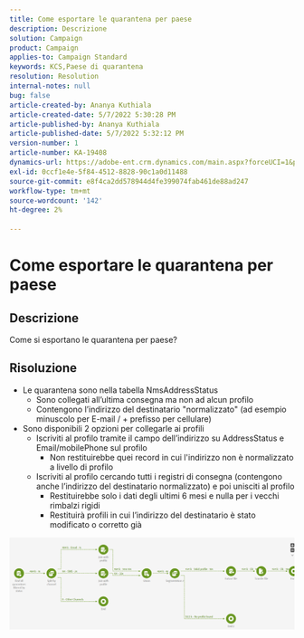 ```yaml
---
title: Come esportare le quarantena per paese
description: Descrizione
solution: Campaign
product: Campaign
applies-to: Campaign Standard
keywords: KCS,Paese di quarantena
resolution: Resolution
internal-notes: null
bug: false
article-created-by: Ananya Kuthiala
article-created-date: 5/7/2022 5:30:28 PM
article-published-by: Ananya Kuthiala
article-published-date: 5/7/2022 5:32:12 PM
version-number: 1
article-number: KA-19408
dynamics-url: https://adobe-ent.crm.dynamics.com/main.aspx?forceUCI=1&pagetype=entityrecord&etn=knowledgearticle&id=72a54362-2bce-ec11-a7b5-0022480a8e40
exl-id: 0ccf1e4e-5f84-4512-8828-90c1a0d11488
source-git-commit: e8f4ca2dd578944d4fe399074fab461de88ad247
workflow-type: tm+mt
source-wordcount: '142'
ht-degree: 2%

---
```


# Come esportare le quarantena per paese

## Descrizione

Come si esportano le quarantena per paese?

## Risoluzione


- Le quarantena sono nella tabella NmsAddressStatus
   - Sono collegati all’ultima consegna ma non ad alcun profilo
   - Contengono l’indirizzo del destinatario &quot;normalizzato&quot; (ad esempio minuscolo per E-mail / + prefisso per cellulare)
- Sono disponibili 2 opzioni per collegarle ai profili
   - Iscriviti al profilo tramite il campo dell’indirizzo su AddressStatus e Email/mobilePhone sul profilo
      - Non restituirebbe quei record in cui l&#39;indirizzo non è normalizzato a livello di profilo
   - Iscriviti al profilo cercando tutti i registri di consegna (contengono anche l’indirizzo del destinatario normalizzato) e poi unisciti al profilo
      - Restituirebbe solo i dati degli ultimi 6 mesi e nulla per i vecchi rimbalzi rigidi
      - Restituirà profili in cui l’indirizzo del destinatario è stato modificato o corretto già


![](assets/9aa27d94-2bce-ec11-a7b5-0022480a8e40.png)

